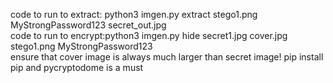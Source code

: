 code to run to extract: python3 imgen.py extract stego1.png MyStrongPassword123 secret_out.jpg  
code to run to encrypt:python3 imgen.py hide secret1.jpg cover.jpg stego1.png MyStrongPassword123  
ensure that cover image is always much larger than secret image!
pip install pip and pycryptodome is a must

